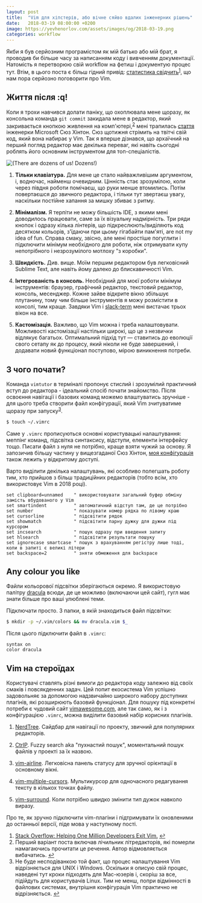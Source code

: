 ```yaml
---
layout: post
title:  "Vim для хіпстерів, або вічне сяйво вдалих інженерних рішень"
date:   2018-03-19 08:00:00 +0200
image: https://yevhenorlov.com/assets/images/og/2018-03-19.png
categories: workflow
---
```


Якби я був серйозним програмістом як мій батько або мій брат, я проводив би 
більше часу за написанням коду і вивченням документації. Натомість я перетворюю 
свій workflow на фетиш і документую процес тут. Втім, в цього поста є більш гідний 
привід: [статистика 
свідчить](/assets/images/img/country_stuck_vim-1-2-1024x1024.png)<sup><a href="#fn1" id="ref1">1</a></sup>, що
нам пора серйозно поговорити про Vim.

## Життя після :q!

Коли я трохи навчився долати паніку, що охоплювала мене щоразу, як консольна
команда `git commit` закидала мене в редактор, який закривається кнопкою
живлення на комп'ютері,<sup><a href="#fn2" id="ref2">2</a></sup> мені трапилась [стаття](https://medium.freecodecamp.org/lessons-from-my-first-year-of-live-coding-on-twitch-41a32e2f41c1)
інженерки Microsoft Сюз Хінтон. Сюз щотижня стрімить на твітчі свій код, який
вона набирає у Vim. Так я вперше дізнався, що архаїчний на перший
погляд редактор має декілька переваг, які навіть сьогодні роблять його основним
інструментом для топ-спеціалістів.

![(There are dozens of us! Dozens!)](/assets/images/gif/dozens-of-us.gif)

1. **Тільки клавіатура.** Для мене це стало найважливішим аргументом, і, водночас,
   найменш очевидним. Цінність стає зрозумілою, коли через півдня
   роботи помічаєш, що руки менше втомились. Потім повертаєшся до звичного
   редактора, і тільки тут звертаєш увагу, наскільки постійне хапання за мишку
   збиває з ритму.

2. **Мінімалізм.** Я терпіти не можу більшість IDE, з якими мені доводилось
   працювати, саме за їх візуальну надмірність. Три ряди кнопок і одразу кілька
   лінтерів, що підкреслюють/виділяють код десятком кольорів, з'їдаючи при цьому
   гігабайти пам'яті, are not my idea of fun. Справа смаку, звісно, але мені
   простіше погуглити і підключити мінімум необхідного для роботи, ніж отримувати
   купу непотрібного і незрозумілого мотлоху "з коробки".

3. **Швидкість.** Див. вище. Моїм першим редактором був легковісний Sublime Text,
   але навіть йому далеко до блискавичності Vim.

4. **Інтегрованість в консоль.** Необхідний для моєї роботи мінімум інструментів:
   браузер, графічний редактор, текстовий редактор, консоль, месенджер. Кожне
   зайве відкрите вікно збільшує плутанину, тому чим більше інструментів я можу
   розмістити в консолі, тим краще. Завдяки Vim і
   [slack-term](https://github.com/erroneousboat/slack-term) мені вистачає трьох
   вікон на все.

5. **Кастомізація.** Важливо, що Vim можна і треба налаштовувати. Можливості
   кастомізації настільки широкі, що це з незвички відлякує багатьох. Оптимальний
   підхід тут — ставитись до еволюції свого сетапу як до процесу, який ніколи не
   буде завершений, і додавати новий функціонал поступово, мірою виникнення потреби.

## З чого почати?

Команда `vimtutor` в терміналі пропонує стислий і зрозумілий практичний вступ
до редактора - ідеальний спосіб почати знайомство. Після освоєння навігації і
базових команд можемо влаштуватись зручніше - для цього треба створити файл
конфігурації, який Vim зчитуватиме щоразу при запуску<sup><a href="#fn3" id="ref3">3</a></sup>.

```bash
$ touch ~/.vimrc
```

Саме у `.vimrc` прописуються основні користувацькі налаштування: меппінг команд,
підсвітка синтаксису, відступи, елементи інтерфейсу тощо. Писати файл з нуля не
потрібно, краще взяти чужий за основу. Я запозичив більшу частину у вищезгаданої
Сюз Хінтон, [моя конфігурація](https://github.com/yevhenorlov/dotfiles/blob/master/.vimrc)
також лежить у відкритому доступі.

Варто виділити декілька налаштувань, які особливо полегшать роботу тим, хто
прийшов з більш традиційних редакторів (тобто всім, хто використовує Vim в 2018 році).

```
set clipboard=unnamed    " використовувати загальний буфер обміну замість вбудованого у Vim
set smartindent          " автоматичний відступ там, де це потрібно
set number               " показувати номер рядка по лівому краю
set cursorline           " підсвітити рядок
set showmatch            " підсвітити парну дужку для дужки під курсором
set incsearch            " пошук одразу при введення запиту
set hlsearch             " підсвітити результати пошуку
set ignorecase smartcase " пошук з врахуванням регістру лише тоді, коли в запиті є великі літери
set backspace=2          " зняти обмеження для backspace
```

## Any colour you like

Файли кольорової підсвітки зберігаються окремо. Я використовую палітру
[dracula](https://draculatheme.com/vim/) всюди, де це можливо (включаючи цей
сайт), гугл має знати більше про ваші улюблені теми.

Підключати просто. З папки, в якій знаходиться файл підсвітки:

```bash
$ mkdir -p ~/.vim/colors && mv dracula.vim $_
```

Після цього підключити файл в `.vimrc`:

```vim
syntax on
color dracula
```

## Vim на стероїдах

Користувачі ставлять різні вимоги до редактора коду залежно від своїх смаків і
повсякденних задач. Цей попит екосистема Vim успішно задовольняє за допомогою
надзвичайно широкого набору доступних плагінів, які розширюють базовий
функціонал. Для пошуку під конкретні потреби є чудовий сайт
[vimawesome.com](https://vimawesome.com/), але так само, як і з конфігурацією
`.vimrc`, можна виділити базовий набір корисних плагінів.

1. [NerdTree](https://github.com/scrooloose/nerdtree). Сайдбар для навігації по проекту, звичний для популярних редакторів.

2. [CtrlP](https://github.com/ctrlpvim/ctrlp.vim). Fuzzy search aka "пухнастий пошук", моментальний пошук файлів у проекті за їх назвою.

3. [vim-airline](https://github.com/vim-airline/vim-airline). Легковісна панель статусу для зручної орієнтації в основному вікні.

4. [vim-multiple-cursors](https://github.com/terryma/vim-multiple-cursors/).
   Мультикурсор для одночасного редагування тексту в кількох точках файлу.

5. [vim-surround](https://github.com/tpope/vim-surround). Коли потрібно швидко змінити
   тип дужок навколо виразу.

Про те, як зручно підключити vim-плагіни і підтримувати їх оновленими до останньої
версії, піде мова у наступному пості.

<aside class="footnotes">
  <ol><li id="fn1"><a href="https://stackoverflow.blog/2017/05/23/stack-overflow-helping-one-million-developers-exit-vim/">Stack Overflow: Helping One Million Developers Exit Vim.</a>
  <a href="#ref1" title="Повернутися до зноски 1 в тексті.">&#8617;</a></li>
    <li id="fn2">Перший варіант поста включав лічильник літредакторів, які
    померли намагаючись прочитати це речення. Автор відмовляється вибачатись.
<a href="#ref2" title="Повернутися до зноски 2 в тексті.">&#8617;</a></li>

<li id="fn3">Не буде несподіванкою той факт, що процес налаштування Vim відрізняється для UNIX і
Windows. Оскільки я описую свій процес, наведені тут кроки підходять для Mac-юзерів
і, скоріш за все, підійдуть для користувачів Linux. Тим не менш, попри відмінності в
файлових системах, внутрішня конфігурація Vim практично не відрізняється.
<a href="#ref3" title="Повернутися до зноски 3 в тексті.">&#8617;</a></li>
  </ol>
</aside>
